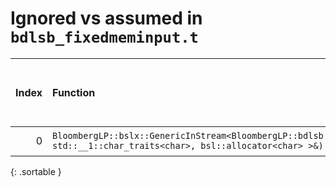 # Ignored vs assumed in `bdlsb_fixedmeminput.t`

<script src="../sorttable.js"></script>
|   Index | Function                                                                                                                                                         |   Difference in number of lines |   Function size difference in bytes | Disassembly                                                             |   Number of lines in assumed build | Number of bytes in assumed build   |   Number of lines in ignored build | Number of bytes in ignored build   |
|--------:|:-----------------------------------------------------------------------------------------------------------------------------------------------------------------|--------------------------------:|------------------------------------:|:------------------------------------------------------------------------|-----------------------------------:|:-----------------------------------|-----------------------------------:|:-----------------------------------|
|       0 | `BloombergLP::bslx::GenericInStream<BloombergLP::bdlsb::FixedMemInput>::getString(bsl::basic_string<char, std::__1::char_traits<char>, bsl::allocator<char> >&)` |                               3 |                                   0 | [Assumed](0.assume.s.txt), [Ignored](0.none.s.txt), [Diff](0.diff.html) |                                640 | 4,242,816                          |                                640 | 4,242,816                          |
{: .sortable }
